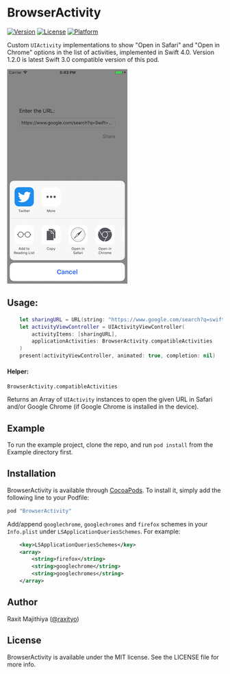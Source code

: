 # BrowserActivity

[![Version](https://img.shields.io/cocoapods/v/BrowserActivity.svg?style=flat)](http://cocoapods.org/pods/BrowserActivity)
[![License](https://img.shields.io/cocoapods/l/BrowserActivity.svg?style=flat)](http://cocoapods.org/pods/BrowserActivity)
[![Platform](https://img.shields.io/cocoapods/p/BrowserActivity.svg?style=flat)](http://cocoapods.org/pods/BrowserActivity)

Custom `UIActivity` implementations to show "Open in Safari" and "Open in Chrome" options in the list of activities, implemented in Swift 4.0.
Version 1.2.0 is latest Swift 3.0 compatible version of this pod.

![Screenshot](/Example/screenshot.png)

## Usage:
```swift
	let sharingURL = URL(string: "https://www.google.com/search?q=swift")
	let activityViewController = UIActivityViewController(
	    activityItems: [sharingURL],
	    applicationActivities: BrowserActivity.compatibleActivities
	)
	present(activityViewController, animated: true, completion: nil)
```
#### Helper:
```
BrowserActivity.compatibleActivities
```
Returns an Array of `UIActivity` instances to open the given URL in Safari and/or Google Chrome (if Google Chrome is installed in the device).

## Example

To run the example project, clone the repo, and run `pod install` from the Example directory first.



## Installation

BrowserActivity is available through [CocoaPods](http://cocoapods.org). To install
it, simply add the following line to your Podfile:

```ruby
pod "BrowserActivity"
```

Add/append `googlechrome`, `googlechromes` and `firefox` schemes in your `Info.plist` under `LSApplicationQueriesSchemes`. For example:

```xml
	<key>LSApplicationQueriesSchemes</key>
	<array>
		<string>firefox</string>
		<string>googlechrome</string>
		<string>googlechromes</string>
	</array>
```


## Author

Raxit Majithiya ([@raxityo](https://twitter.com/raxityo))

## License

BrowserActivity is available under the MIT license. See the LICENSE file for more info.
